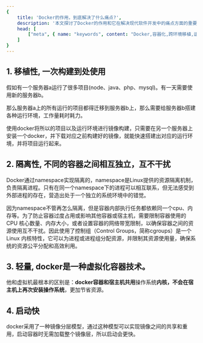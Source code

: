 ```yaml
---
{
    title: 'Docker的作用，到底解决了什么痛点?',
    description: '本文探讨了Docker的作用和它在解决现代软件开发中的痛点方面的重要性。了解Docker如何提供轻量级、可移植和可扩展的容器化解决方案，简化了应用程序的部署、管理和跨环境移植。',
    head: [
        ["meta", { name: "keywords", content: "Docker,容器化,跨环境移植,运维" }]
    ]
}
---
```


## 1. 移植性, 一次构建到处使用
假如有一个服务器a运行了很多项目(node、java、php、mysql)。有一天需要使用新的服务器b。

那么服务器a上的所有运行的项目都得迁移到服务器b上，那么需要给服务器b搭建各种运行环境，工作量耗时耗力。

使用docker将所以的项目以及运行环境进行镜像构建，只需要在另一个服务器上安装一个docker，并下载对应之前构建好的镜像，就能快速搭建出对应的运行环境，并将项目运行起来。

## 2. 隔离性, 不同的容器之间相互独立，互不干扰
Docker通过namespace实现隔离的，namespace是Linux提供的资源隔离机制，负责隔离进程。只有在同一个namespace下的进程可以相互联系，但无法感受到外部进程的存在，营造出处于一个独立的系统环境中的错觉。

因为namespace不管再怎么隔离，但是容器内部执行任务都依赖同一个cpu、内存等。为了防止容器过度占用或影响其他容器或宿主机，需要限制容器使用的 CPU 核心数量、内存大小，或者设置容器的网络带宽限制，以确保容器之间的资源使用互不干扰。因此使用了控制组（Control Groups，简称cgroups）是一个 Linux 内核特性，它可以为进程或进程组分配资源，并限制其资源使用量，确保系统的资源公平分配和高效利用。

## 3. 轻量, docker是一种虚拟化容器技术。
他和虚拟机最根本的区别是：**docker容器和宿主机共用**操作系统**内核，不会在宿主机上再次安装操作系统**，更加节省资源。

## 4. 启动快
docker采用了一种镜像分层模型，通过这种模型可以实现镜像之间的共享和重用，启动容器时无需加载整个镜像层，所以启动会更快。